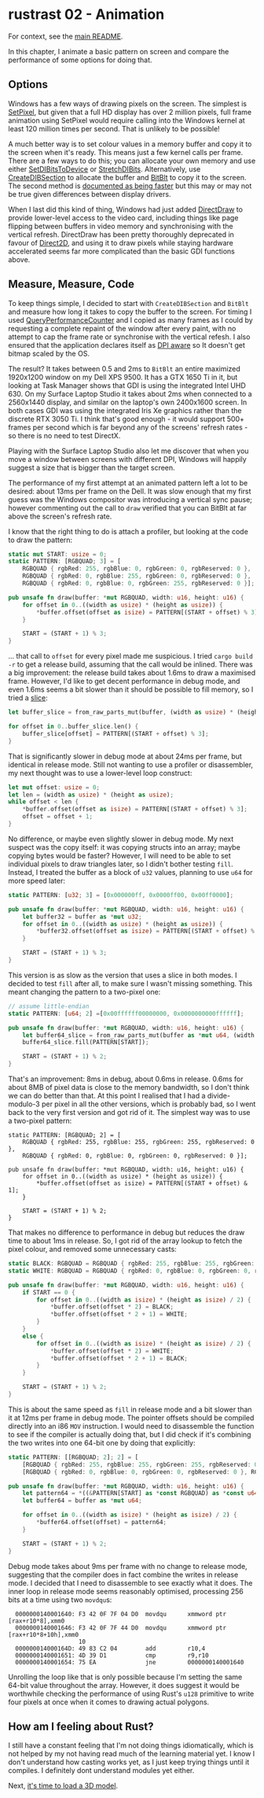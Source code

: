 rustrast 02 - Animation
=======================

For context, see the [main README](../).

In this chapter, I animate a basic pattern on screen and compare the performance of some options for doing that.

Options
-------

Windows has a few ways of drawing pixels on the screen. The simplest is
[SetPixel](https://learn.microsoft.com/en-us/windows/win32/api/wingdi/nf-wingdi-setpixel), but given that a full HD
display has over 2 million pixels, full frame animation using SetPixel would require calling into the Windows kernel
at least 120 million times per second. That is unlikely to be possible!

A much better way is to set colour values in a memory buffer and copy it to the screen when it's ready. This means just
a few kernel calls per frame. There are a few ways to do this; you can allocate your own memory and use either
[SetDIBitsToDevice](https://learn.microsoft.com/en-us/windows/win32/api/wingdi/nf-wingdi-setdibitstodevice) or
[StretchDIBits](https://learn.microsoft.com/en-us/windows/win32/api/wingdi/nf-wingdi-stretchdibits). Alternatively,
use [CreateDIBSection](https://learn.microsoft.com/en-us/windows/win32/api/wingdi/nf-wingdi-createdibsection) to
allocate the buffer and [BitBlt](https://learn.microsoft.com/en-us/windows/win32/api/wingdi/nf-wingdi-bitblt) to copy
it to the screen. The second method is
[documented as being faster](https://learn.microsoft.com/en-us/windows/win32/api/wingdi/nf-wingdi-bitblt#remarks) but
this may or may not be true given differences between display drivers.

When I last did this kind of thing, Windows had just added [DirectDraw](https://en.wikipedia.org/wiki/DirectDraw) to
provide lower-level access to the video card, including things like page flipping between buffers in video memory and
synchronising with the vertical refresh. DirectDraw has been pretty thoroughly deprecated in favour of
[Direct2D](https://learn.microsoft.com/en-us/windows/win32/direct2d/direct2d-portal), and using it to draw pixels while
staying hardware accelerated seems far more complicated than the basic GDI functions above.

Measure, Measure, Code
----------------------

To keep things simple, I decided to start with `CreateDIBSection` and `BitBlt` and measure how long it takes to copy
the buffer to the screen. For timing I used
[QueryPerformanceCounter](https://learn.microsoft.com/en-us/windows/win32/api/profileapi/nf-profileapi-queryperformancecounter)
and I copied as many frames as I could by requesting a complete repaint of the window after every paint, with no
attempt to cap the frame rate or synchronise with the vertical refesh. I also ensured that the application declares
itself as
[DPI aware](https://learn.microsoft.com/en-us/windows/win32/hidpi/high-dpi-desktop-application-development-on-windows)
so It doesn't get bitmap scaled by the OS.

The result? It takes between 0.5 and 2ms to `BitBlt` an entire maximized 1920x1200 window on my Dell XPS 9500. It has a
GTX 1650 Ti in it, but looking at Task Manager shows that GDI is using the integrated Intel UHD 630. On my Surface
Laptop Studio it takes about 2ms when connected to a 2560x1440 display, and similar on the laptop's own 2400x1600
screen. In both cases GDI was using the integrated Iris Xe graphics rather than the discrete RTX 3050 Ti. I think
that's good enough - it would support 500+ frames per second which is far beyond any of the screens' refresh rates - so
there is no need to test DirectX.

Playing with the Surface Laptop Studio also let me discover that when you move a window between screens with different
DPI, Windows will happily suggest a size that is bigger than the target screen.

The performance of my first attempt at an animated pattern left a lot to be desired: about 13ms per frame on the Dell.
It was slow enough that my first guess was the Windows compositor was introducing a vertical sync pause; however
commenting out the call to `draw` verified that you can BitBlt at far above the screen's refresh rate.

I know that the right thing to do is attach a profiler, but looking at the code to draw the pattern:

```rust
static mut START: usize = 0;
static PATTERN: [RGBQUAD; 3] = [
    RGBQUAD { rgbRed: 255, rgbBlue: 0, rgbGreen: 0, rgbReserved: 0 },
    RGBQUAD { rgbRed: 0, rgbBlue: 255, rgbGreen: 0, rgbReserved: 0 },
    RGBQUAD { rgbRed: 0, rgbBlue: 0, rgbGreen: 255, rgbReserved: 0 }];

pub unsafe fn draw(buffer: *mut RGBQUAD, width: u16, height: u16) {
    for offset in 0..((width as usize) * (height as usize)) {
        *buffer.offset(offset as isize) = PATTERN[(START + offset) % 3];
    }

    START = (START + 1) % 3;
}
```

... that call to `offset` for every pixel made me suspicious. I tried `cargo build -r` to get a release build, assuming
that the call would be inlined. There was a big improvement: the release build takes about 1.6ms to draw a maximised
frame. However, I'd like to get decent performance in debug mode, and even 1.6ms seems a bit slower than it should be
possible to fill memory, so I tried a [slice](https://doc.rust-lang.org/std/primitive.slice.html):

```rust
let buffer_slice = from_raw_parts_mut(buffer, (width as usize) * (height as usize));

for offset in 0..buffer_slice.len() {
    buffer_slice[offset] = PATTERN[(START + offset) % 3];
}
```

That is significantly slower in debug mode at about 24ms per frame, but identical in release mode. Still not wanting to
use a profiler or disassembler, my next thought was to use a lower-level loop construct:

```rust
let mut offset: usize = 0;
let len = (width as usize) * (height as usize);
while offset < len {
	*buffer.offset(offset as isize) = PATTERN[(START + offset) % 3];
	offset = offset + 1;
}
```

No difference, or maybe even slightly slower in debug mode. My next suspect was the copy itself: it was copying structs
into an array; maybe copying bytes would be faster? However, I will need to be able to set individual pixels to draw
triangles later, so I didn't bother testing `fill`. Instead, I treated the buffer as a block of `u32` values, planning
to use `u64` for more speed later:

```rust
static PATTERN: [u32; 3] = [0x000000ff, 0x0000ff00, 0x00ff0000];

pub unsafe fn draw(buffer: *mut RGBQUAD, width: u16, height: u16) {
    let buffer32 = buffer as *mut u32;
    for offset in 0..((width as usize) * (height as usize)) {
        *buffer32.offset(offset as isize) = PATTERN[(START + offset) % 3];
    }

    START = (START + 1) % 3;
}
```

This version is as slow as the version that uses a slice in both modes. I decided to test `fill` after all, to make
sure I wasn't missing something. This meant changing the pattern to a two-pixel one:

```rust
// assume little-endian
static PATTERN: [u64; 2] =[0x00ffffff00000000, 0x0000000000ffffff];

pub unsafe fn draw(buffer: *mut RGBQUAD, width: u16, height: u16) {
    let buffer64_slice = from_raw_parts_mut(buffer as *mut u64, (width as usize) * (height as usize) / 2);
    buffer64_slice.fill(PATTERN[START]);

    START = (START + 1) % 2;
}
```

That's an improvement: 8ms in debug, about 0.6ms in release. 0.6ms for about 8MB of pixel data is close to the memory
bandwidth, so I don't think we can do better than that. At this point I realised that I had a divide-modulo-3 per pixel
in all the other versions, which is probably bad, so I went back to the very first version and got rid of it. The
simplest way was to use a two-pixel pattern:

```
static PATTERN: [RGBQUAD; 2] = [
    RGBQUAD { rgbRed: 255, rgbBlue: 255, rgbGreen: 255, rgbReserved: 0 },
    RGBQUAD { rgbRed: 0, rgbBlue: 0, rgbGreen: 0, rgbReserved: 0 }];

pub unsafe fn draw(buffer: *mut RGBQUAD, width: u16, height: u16) {
    for offset in 0..((width as usize) * (height as usize)) {
        *buffer.offset(offset as isize) = PATTERN[(START + offset) & 1];
    }

    START = (START + 1) % 2;
}
```

That makes no difference to performance in debug but reduces the draw time to about 1ms in release. So, I got rid of
the array lookup to fetch the pixel colour, and removed some unnecessary casts:

```rust
static BLACK: RGBQUAD = RGBQUAD { rgbRed: 255, rgbBlue: 255, rgbGreen: 255, rgbReserved: 0 };
static WHITE: RGBQUAD = RGBQUAD { rgbRed: 0, rgbBlue: 0, rgbGreen: 0, rgbReserved: 0 };

pub unsafe fn draw(buffer: *mut RGBQUAD, width: u16, height: u16) {
    if START == 0 {
        for offset in 0..((width as isize) * (height as isize) / 2) {
            *buffer.offset(offset * 2) = BLACK;
            *buffer.offset(offset * 2 + 1) = WHITE;
        }
    }
    else {
        for offset in 0..((width as isize) * (height as isize) / 2) {
            *buffer.offset(offset * 2) = WHITE;
            *buffer.offset(offset * 2 + 1) = BLACK;
        }
    }

    START = (START + 1) % 2;
}
```

This is about the same speed as `fill` in release mode and a bit slower than it at 12ms per frame in debug mode. The
pointer offsets should be compiled directly into an i86 `MOV` instruction. I would need to disassemble the function to
see if the compiler is actually doing that, but I did check if it's combining the two writes into one 64-bit one by
doing that explicitly:

```rust
static PATTERN: [[RGBQUAD; 2]; 2] = [
    [RGBQUAD { rgbRed: 255, rgbBlue: 255, rgbGreen: 255, rgbReserved: 0 }, RGBQUAD { rgbRed: 0, rgbBlue: 0, rgbGreen: 0, rgbReserved: 0 }],
    [RGBQUAD { rgbRed: 0, rgbBlue: 0, rgbGreen: 0, rgbReserved: 0 }, RGBQUAD { rgbRed: 255, rgbBlue: 255, rgbGreen: 255, rgbReserved: 0 }]];

pub unsafe fn draw(buffer: *mut RGBQUAD, width: u16, height: u16) {
    let pattern64 = *((&PATTERN[START] as *const RGBQUAD) as *const u64);
    let buffer64 = buffer as *mut u64;

    for offset in 0..((width as isize) * (height as isize) / 2) {
        *buffer64.offset(offset) = pattern64;
    }

    START = (START + 1) % 2;
}
```

Debug mode takes about 9ms per frame with no change to release mode, suggesting that the compiler does in fact combine
the writes in release mode. I decided that I need to disassemble to see exactly what it does. The inner loop in release
mode seems reasonably optimised, processing 256 bits at a time using two `movdqu`s:

```
  0000000140001640: F3 42 0F 7F 04 D0  movdqu      xmmword ptr [rax+r10*8],xmm0
  0000000140001646: F3 42 0F 7F 44 D0  movdqu      xmmword ptr [rax+r10*8+10h],xmm0
                    10
  000000014000164D: 49 83 C2 04        add         r10,4
  0000000140001651: 4D 39 D1           cmp         r9,r10
  0000000140001654: 75 EA              jne         0000000140001640
```

Unrolling the loop like that is only possible because I'm setting the same 64-bit value throughout the array. However,
it does suggest it would be worthwhile checking the performance of using Rust's `u128` primitive to write four pixels
at once when it comes to drawing actual polygons.

How am I feeling about Rust?
----------------------------

I still have a constant feeling that I'm not doing things idiomatically, which is not helped by my not having read much
of the learning material yet. I know I don't understand how casting works yet, as I just keep trying things until it
compiles. I definitely dont understand modules yet either.

Next, [it's time to load a 3D model](../rustrast-03/).
